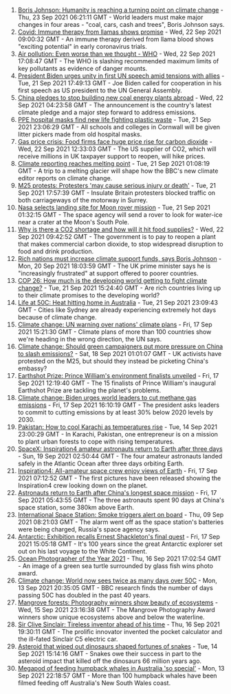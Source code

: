1. [Boris Johnson: Humanity is reaching a turning point on climate change](https://www.bbc.co.uk/news/uk-58657887?at_medium=RSS&at_campaign=KARANGA) - Thu, 23 Sep 2021 06:21:11 GMT - World leaders must make major changes in four areas - "coal, cars, cash and trees", Boris Johnson says.
2. [Covid: Immune therapy from llamas shows promise](https://www.bbc.co.uk/news/science-environment-58628689?at_medium=RSS&at_campaign=KARANGA) - Wed, 22 Sep 2021 09:00:32 GMT - An immune therapy derived from llama blood shows "exciting potential" in early coronavirus trials.
3. [Air pollution: Even worse than we thought - WHO](https://www.bbc.co.uk/news/science-environment-58657224?at_medium=RSS&at_campaign=KARANGA) - Wed, 22 Sep 2021 17:08:47 GMT - The WHO is slashing recommended maximum limits of key pollutants as evidence of danger mounts.
4. [President Biden urges unity in first UN speech amid tensions with allies](https://www.bbc.co.uk/news/world-us-canada-58642139?at_medium=RSS&at_campaign=KARANGA) - Tue, 21 Sep 2021 17:49:13 GMT - Joe Biden called for cooperation in his first speech as US president to the UN General Assembly.
5. [China pledges to stop building new coal energy plants abroad](https://www.bbc.co.uk/news/world-asia-china-58647481?at_medium=RSS&at_campaign=KARANGA) - Wed, 22 Sep 2021 04:23:58 GMT - The announcement is the country's latest climate pledge and a major step forward to address emissions.
6. [PPE hospital masks find new life fighting plastic waste](https://www.bbc.co.uk/news/science-environment-58638792?at_medium=RSS&at_campaign=KARANGA) - Tue, 21 Sep 2021 23:06:29 GMT - All schools and colleges in Cornwall will be given litter pickers made from old hospital masks.
7. [Gas price crisis: Food firms face huge price rise for carbon dioxide](https://www.bbc.co.uk/news/business-58641394?at_medium=RSS&at_campaign=KARANGA) - Wed, 22 Sep 2021 12:33:03 GMT - The US supplier of CO2, which will receive millions in UK taxpayer support to reopen, will hike prices.
8. [Climate reporting reaches melting point](https://www.bbc.co.uk/news/science-environment-58600725?at_medium=RSS&at_campaign=KARANGA) - Tue, 21 Sep 2021 01:08:19 GMT - A trip to a melting glacier will shape how the BBC's new climate editor reports on climate change.
9. [M25 protests: Protesters 'may cause serious injury or death'](https://www.bbc.co.uk/news/uk-england-surrey-58636399?at_medium=RSS&at_campaign=KARANGA) - Tue, 21 Sep 2021 17:57:39 GMT - Insulate Britain protesters blocked traffic on both carriageways of the motorway in Surrey.
10. [Nasa selects landing site for Moon rover mission](https://www.bbc.co.uk/news/science-environment-58608295?at_medium=RSS&at_campaign=KARANGA) - Tue, 21 Sep 2021 01:32:15 GMT - The space agency will send a rover to look for water-ice near a crater at the Moon's South Pole.
11. [Why is there a CO2 shortage and how will it hit food supplies?](https://www.bbc.co.uk/news/explainers-58626935?at_medium=RSS&at_campaign=KARANGA) - Wed, 22 Sep 2021 09:42:52 GMT - The government is to pay to reopen a plant that makes commercial carbon dioxide, to stop widespread disruption to food and drink production.
12. [Rich nations must increase climate support funds, says Boris Johnson](https://www.bbc.co.uk/news/uk-politics-58631262?at_medium=RSS&at_campaign=KARANGA) - Mon, 20 Sep 2021 18:03:59 GMT - The UK prime minister says he is "increasingly frustrated" at support offered to poorer countries.
13. [COP 26: How much is the developing world getting to fight climate change?](https://www.bbc.co.uk/news/57975275?at_medium=RSS&at_campaign=KARANGA) - Tue, 21 Sep 2021 15:24:40 GMT - Are rich countries living up to their climate promises to the developing world?
14. [Life at 50C: Heat hitting home in Australia](https://www.bbc.co.uk/news/world-australia-58643237?at_medium=RSS&at_campaign=KARANGA) - Tue, 21 Sep 2021 23:09:43 GMT - Cities like Sydney are already experiencing extremely hot days because of climate change.
15. [Climate change: UN warning over nations' climate plans](https://www.bbc.co.uk/news/science-environment-58600723?at_medium=RSS&at_campaign=KARANGA) - Fri, 17 Sep 2021 15:21:30 GMT - Climate plans of more than 100 countries show we're heading in the wrong direction, the UN says.
16. [Climate change: Should green campaigners put more pressure on China to slash emissions?](https://www.bbc.co.uk/news/science-environment-58584976?at_medium=RSS&at_campaign=KARANGA) - Sat, 18 Sep 2021 01:01:07 GMT - UK activists have protested on the M25, but should they instead be picketing China's embassy?
17. [Earthshot Prize: Prince William's environment finalists unveiled](https://www.bbc.co.uk/news/science-environment-58591485?at_medium=RSS&at_campaign=KARANGA) - Fri, 17 Sep 2021 12:19:40 GMT - The 15 finalists of Prince William's inaugural Earthshot Prize are tackling the planet's problems.
18. [Climate change: Biden urges world leaders to cut methane gas emissions](https://www.bbc.co.uk/news/world-us-canada-58590194?at_medium=RSS&at_campaign=KARANGA) - Fri, 17 Sep 2021 16:10:19 GMT - The president asks leaders to commit to cutting emissions by at least 30% below 2020 levels by 2030.
19. [Pakistan: How to cool Karachi as temperatures rise](https://www.bbc.co.uk/news/world-asia-58557995?at_medium=RSS&at_campaign=KARANGA) - Tue, 14 Sep 2021 23:00:29 GMT - In Karachi, Pakistan, one entrepreneur is on a mission to plant urban forests to cope with rising temperatures.
20. [SpaceX: Inspiration4 amateur astronauts return to Earth after three days](https://www.bbc.co.uk/news/world-us-canada-58612961?at_medium=RSS&at_campaign=KARANGA) - Sun, 19 Sep 2021 02:50:44 GMT - The four amateur astronauts landed safely in the Atlantic Ocean after three days orbiting Earth.
21. [Inspiration4: All-amateur space crew enjoy views of Earth](https://www.bbc.co.uk/news/science-environment-58594365?at_medium=RSS&at_campaign=KARANGA) - Fri, 17 Sep 2021 07:12:52 GMT - The first pictures have been released showing the Inspiration4 crew looking down on the planet.
22. [Astronauts return to Earth after China's longest space mission](https://www.bbc.co.uk/news/world-asia-china-58554332?at_medium=RSS&at_campaign=KARANGA) - Fri, 17 Sep 2021 05:43:55 GMT - The three astronauts spent 90 days at China's space station, some 380km above Earth.
23. [International Space Station: Smoke triggers alert on board](https://www.bbc.co.uk/news/world-europe-58497899?at_medium=RSS&at_campaign=KARANGA) - Thu, 09 Sep 2021 08:21:03 GMT - The alarm went off as the space station's batteries were being charged, Russia's space agency says.
24. [Antarctic: Exhibition recalls Ernest Shackleton's final quest](https://www.bbc.co.uk/news/science-environment-58594371?at_medium=RSS&at_campaign=KARANGA) - Fri, 17 Sep 2021 15:05:18 GMT - It's 100 years since the great Antarctic explorer set out on his last voyage to the White Continent.
25. [Ocean Photographer of the Year 2021](https://www.bbc.co.uk/news/in-pictures-58564426?at_medium=RSS&at_campaign=KARANGA) - Thu, 16 Sep 2021 17:02:54 GMT - An image of a green sea turtle surrounded by glass fish wins photo award.
26. [Climate change: World now sees twice as many days over 50C](https://www.bbc.co.uk/news/science-environment-58494641?at_medium=RSS&at_campaign=KARANGA) - Mon, 13 Sep 2021 20:35:05 GMT - BBC research finds the number of days passing 50C has doubled in the past 40 years.
27. [Mangrove forests: Photography winners show beauty of ecosystems](https://www.bbc.co.uk/news/in-pictures-58558932?at_medium=RSS&at_campaign=KARANGA) - Wed, 15 Sep 2021 23:16:38 GMT - The Mangrove Photography Award winners show unique ecosystems above and below the waterline.
28. [Sir Clive Sinclair: Tireless inventor ahead of his time](https://www.bbc.co.uk/news/science-environment-29985976?at_medium=RSS&at_campaign=KARANGA) - Thu, 16 Sep 2021 19:30:11 GMT - The prolific innovator invented the pocket calculator and the ill-fated Sinclair C5 electric car.
29. [Asteroid that wiped out dinosaurs shaped fortunes of snakes](https://www.bbc.co.uk/news/science-environment-58559735?at_medium=RSS&at_campaign=KARANGA) - Tue, 14 Sep 2021 15:14:16 GMT - Snakes owe their success in part to the asteroid impact that killed off the dinosaurs 66 million years ago.
30. [Megapod of feeding humpback whales in Australia 'so special'](https://www.bbc.co.uk/news/world-australia-58552939?at_medium=RSS&at_campaign=KARANGA) - Mon, 13 Sep 2021 22:18:57 GMT - More than 100 humpback whales have been filmed feeding off Australia's New South Wales coast.

